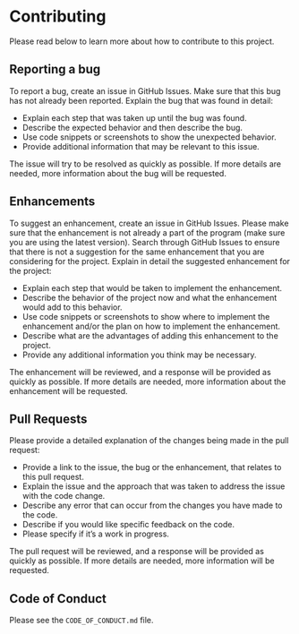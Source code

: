 # Contributing  

Please read below to learn more about how to contribute to this project.

## Reporting a bug
To report a bug, create an issue in GitHub Issues. Make sure that this bug has not already been reported. 
Explain the bug that was found in detail:
- Explain each step that was taken up until the bug was found.
- Describe the expected behavior and then describe the bug.
- Use code snippets or screenshots to show the unexpected behavior.
- Provide additional information that may be relevant to this issue.

The issue will try to be resolved as quickly as possible. If more details are needed, more information about the bug will be requested.

## Enhancements
To suggest an enhancement, create an issue in GitHub Issues. Please make sure that the enhancement is not already a part of the program (make sure you are using the latest version). 
Search through GitHub Issues to ensure that there is not a suggestion for the same enhancement that you are considering for the project. Explain in detail the suggested enhancement for the project:
- Explain each step that would be taken to implement the enhancement.
- Describe the behavior of the project now and what the enhancement would add to this behavior.
- Use code snippets or screenshots to show where to implement the enhancement and/or the plan on how to implement the enhancement.
- Describe what are the advantages of adding this enhancement to the project.
- Provide any additional information you think may be necessary.

The enhancement will be reviewed, and a response will be provided as quickly as possible. If more details are needed, more information about the enhancement will be requested.
  
## Pull Requests
Please provide a detailed explanation of the changes being made in the pull request:
- Provide a link to the issue, the bug or the enhancement, that relates to this pull request.
- Explain the issue and the approach that was taken to address the issue with the code change.
- Describe any error that can occur from the changes you have made to the code.
- Describe if you would like specific feedback on the code.
- Please specify if it’s a work in progress.

The pull request will be reviewed, and a response will be provided as quickly as possible. If more details are needed, more information will be requested.

## Code of Conduct
Please see the `CODE_OF_CONDUCT.md` file.